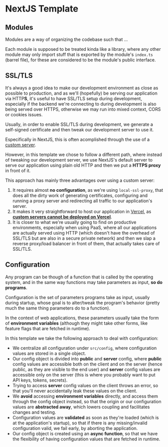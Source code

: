 # NextJS Template

## Modules

Modules are a way of organizing the codebase such that ...

Each module is supposed to be treated kinda like a library, where any other module may only import stuff that is exported by the module's `index.ts` (barrel file), for these are considered to be the module's public interface.

## SSL/TLS

It's always a good idea to make our development environment as close as possible to production, and as we'll (hopefully) be serving our application via HTTP**S**, it's useful to have SSL/TLS setup during development, especially if the backend we're connecting to during development is also being served over HTTPS, otherwise we may run into mixed context, CORS or cookies issues.

Usually, in order to enable SSL/TLS during development, we generate a self-signed certificate and then tweak our development server to use it.

Especifically in NextJS, this is often acomplished through the use of a [custom server](https://nextjs.org/docs/advanced-features/custom-server).

However, in this template we chose to follow a different path, where instead of tweaking our development server, we use NextJS's default server to serve our application using plain old HTTP and then we put a **HTTPS proxy** in front of it.

This approach has mainly three advantages over using a custom server:

1. It requires almost **no configuration**, as we're using `local-ssl-proxy`, that does all the dirty work of generating certificates, configuring and running a proxy server and redirecting all traffic to our application's server.
2. It makes it very straightforward to host our application in [Vercel](https://vercel.com/), as [**custom servers cannot be deployed on Vercel**](https://nextjs.org/docs/advanced-features/custom-server).
3. It is closer to what we're usually going to find on productive environments, especially when using PaaS, where all our applications are actually served using HTTP (which doesn't have the overhead of SSL/TLS but are also in a secure private network) and then we slap a reverse proxy/load balancer in front of them, that actually takes care of SSL/TLS.

## Configuration

Any program can be though of a function that is called by the operating system, and in the same way functions may take parameters as input, **so do programs**.

Configuration is the set of parameters programs take as input, usually during startup, whose goal is to alter/tweak the program's behavior (pretty much the same thing parameters do to a function).

In the context of web applications, these parameters usually take the form of **environment variables** (although they might take other forms, like feature flags that are fetched in runtime).

In this template we take the following approach to deal with configuration:

- We centralize all configuration under `src/config`, where configuration values are stored in a single object.
- Our config object is divided into **public** and **server** config, where **public** config values are accessible both on the client and on the server (hence public, as they are visible to the end user) and **server** config values are accessible only on the server (this is where you probably want to put API keys, tokens, secrets).
- Trying to access **server** config values on the client throws an error, so that you'll never accidentally leak these values on the client.
- We **avoid** accessing **environment variables** directly, and access them through the config object instead, so that the origin or our configuration values are **abstracted away**, which lowers coupling and facilitates changes and testing.
- Configuration values are **validated** as soon as they're loaded (which is at the application's startup), so that if there is any missing/invalid configuration valid, we fail early, by aborting the application.
- Our config object is created using an **async function**, so that we have the flexibility of having configuration values that are fetched in runtime.
